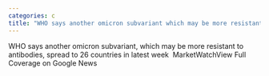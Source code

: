 ```yaml
---
categories: c
title: "WHO says another omicron subvariant which may be more resistant to antibodies spread to 26 countries in latest week  MarketWatch"
---
```

WHO says another omicron subvariant, which may be more resistant to antibodies, spread to 26 countries in latest week&nbsp;&nbsp;MarketWatchView Full Coverage on Google News